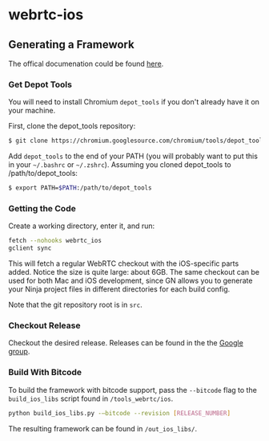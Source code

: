 # webrtc-ios

## Generating a Framework

The offical documenation could be found [here](https://webrtc.googlesource.com/src/+/refs/heads/master/docs/native-code/ios/index.md). 

### Get Depot Tools

You will need to install Chromium `depot_tools` if you don't already have it on your machine.

First, clone the depot_tools repository:

```bash
$ git clone https://chromium.googlesource.com/chromium/tools/depot_tools.git
```

Add `depot_tools` to the end of your PATH (you will probably want to put this in your `~/.bashrc` or `~/.zshrc`). Assuming you cloned depot_tools to /path/to/depot_tools:

```bash
$ export PATH=$PATH:/path/to/depot_tools
```

### Getting the Code

Create a working directory, enter it, and run:

```bash
fetch --nohooks webrtc_ios
gclient sync
```

This will fetch a regular WebRTC checkout with the iOS-specific parts added. Notice the size is quite large: about 6GB. The same checkout can be used for both Mac and iOS development, since GN allows you to generate your Ninja project files in different directories for each build config.

Note that the git repository root is in `src`.

### Checkout Release

Checkout the desired release. Releases can be found in the the [Google group](https://groups.google.com/forum/#!forum/discuss-webrtc).


### Build With Bitcode

To build the framework with bitcode support, pass the `--bitcode` flag to the `build_ios_libs` script found in `/tools_webrtc/ios`.

```bash
python build_ios_libs.py -—bitcode --revision [RELEASE_NUMBER]
```

The resulting framework can be found in `/out_ios_libs/`.
